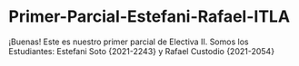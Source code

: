 # Primer-Parcial-Estefani-Rafael-ITLA
¡Buenas! Este es nuestro primer parcial de Electiva II. Somos los Estudiantes: Estefani Soto {2021-2243} y Rafael Custodio {2021-2054}
